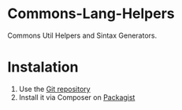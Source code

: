 Commons-Lang-Helpers
====================
Commons Util Helpers and Sintax Generators.


Instalation
===========

1.  Use the [Git repository](https://github.com/yepsua/commons-lang-helpers)
2.  Install it via Composer on [Packagist](https://packagist.org/packages/yepsua/commons-lang-helpers) 